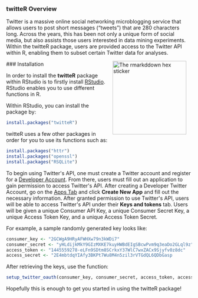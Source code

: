 ### twitteR Overview

Twitter is a massive online social networking microblogging service that allows users to post short messages (“tweets”) that are 280 characters long. Across the years, this has been not only a unique form of social media, but also assists those users interested in data mining experiments. Within the twitteR package, users are provided access to the Twitter API within R, enabling them to subset certain Twitter data for analyses.


<img src="https://logos-download.com/wp-content/uploads/2016/02/Twitter_Logo_new.png" alt="The rmarkddown hex sticker" align="right" width="200" style="padding: 0 15px; float: right;"/>
### Installation

In order to install the **twitteR** package within RStudio is to firstly install [RStudio](http://rstudio.com/products/rstudio/download/preview). RStudio enables you to use different functions in R.

Within RStudio, you can install the package by:

```r
install.packages("twitteR")
```

twitteR uses a few other packages in order for you to use its functions such as:

```r
install.packages("httr")
install.packages("openssl")
install.packages("RSQLite")
```

To begin using Twitter's API, one must create a Twitter account and register for a [Developer Account](http://developer.twitter.com/en/apply-for-access). From there, users must fill out an application to gain permission to access Twitter's API. After creating a Developer Twitter Account, go on the [Apps Tab](https://dev.twitter.com/apps) and click **Create New App** and fill out the necessary information. After granted permission to use Twitter's API, users will be able to access Twitter's API under their **Keys and tokens** tab. Users will be given a unique Consumer API Key, a unique Consumer Secret Key, a unique Access Token Key, and a unique Access Token Secret. 

For example, a sample randomly generated key looks like:
```r
consumer_key <- "2GCWgA9HRyAFWHXw79n3kWDi7"
consumer_secret <- "yHLdijkMkY9GIzMXKE7kuyHWBdEIgSBcwPvm9q3eaDo2GLql9z"
access_token <- "1445559278-eLFn9SDtm8SCrkxY37WlC7wxZACx9Sjyfv0z8dc"
access_secret <- "2E4mbtdqYIAfy3BKPt7Wu8M4n5zil3rVTGdQL6QDbGasp
```

After retrieving the keys, use the function:

```r
setup_twitter_oauth(consumer_key, consumer_secret, access_token, access_secret)
```

Hopefully this is enough to get you started in using the twitteR package!
